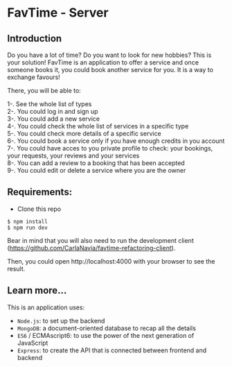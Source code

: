 # FavTime - Server

## Introduction

Do you have a lot of time? Do you want to look for new hobbies? This is your solution! FavTime is an application to offer a service and once someone books it, you could book another service for you. It is a way to exchange favours!

There, you will be able to:

1-. See the whole list of types\
2-. You could log in and sign up\
3-. You could add a new service\
4-. You could check the whole list of services in a specific type\
5-. You could check more details of a specific service\
6-. You could book a service only if you have enough credits in you account\
7-. You could have acces to you private profile to check: your bookings, your requests, your reviews and your services\
8-. You can add a review to a booking that has been accepted\
9-. You could edit or delete a service where you are the owner

## Requirements:

- Clone this repo

```
$ npm install
$ npm run dev
```

Bear in mind that you will also need to run the development client (https://github.com/CarlaNavia/favtime-refactoring-client).

Then, you could open http://localhost:4000 with your browser to see the result.

## Learn more...

This is an application uses:

- `Node.js`: to set up the backend
- `MongoDB`: a document-oriented database to recap all the details
- `ES6` / ECMAscript6: to use the power of the next generation of JavaScript
- `Express`: to create the API that is connected between frontend and backend
